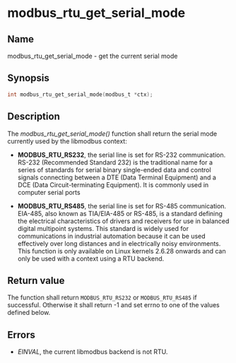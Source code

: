 # modbus_rtu_get_serial_mode

## Name

modbus_rtu_get_serial_mode - get the current serial mode

## Synopsis

```c
int modbus_rtu_get_serial_mode(modbus_t *ctx);
```

## Description

The *modbus_rtu_get_serial_mode()* function shall return the serial mode
currently used by the libmodbus context:

- **MODBUS_RTU_RS232**, the serial line is set for RS-232 communication. RS-232
  (Recommended Standard 232) is the traditional name for a series of standards
  for serial binary single-ended data and control signals connecting between a
  DTE (Data Terminal Equipment) and a DCE (Data Circuit-terminating Equipment).
  It is commonly used in computer serial ports

- **MODBUS_RTU_RS485**, the serial line is set for RS-485 communication. EIA-485,
  also known as TIA/EIA-485 or RS-485, is a standard defining the electrical
  characteristics of drivers and receivers for use in balanced digital
  multipoint systems. This standard is widely used for communications in
  industrial automation because it can be used effectively over long distances
  and in electrically noisy environments. This function is only available on
  Linux kernels 2.6.28 onwards and can only be used with a context using a RTU
  backend.

## Return value

The function shall return `MODBUS_RTU_RS232` or `MODBUS_RTU_RS485` if
successful. Otherwise it shall return -1 and set errno to one of the values
defined below.

## Errors

- *EINVAL*, the current libmodbus backend is not RTU.
